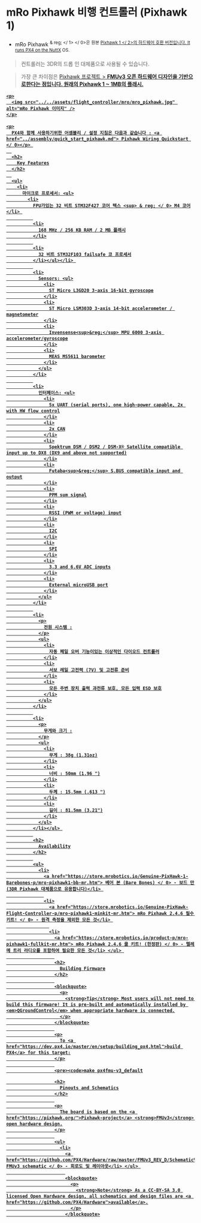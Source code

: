 # mRo Pixhawk 비행 컨트롤러 (Pixhawk 1)

* mRo Pixhawk <sup> & reg; </ 1> </ 0>은 원본 <a href="../flight_controller/pixhawk.md"> Pixhawk 1 </ 2>의 하드웨어 호환 버전입니다. It runs PX4 on the <a href="http://nuttx.org">NuttX</a> OS.</p> 

<blockquote>
  <p>
    컨트롤러는 3DR의 드롭 인 대체품으로 사용될 수 있습니다.
  </p>
</blockquote>

<p>
  

<span></span>

</p>

<blockquote>
  <p>
    가장 큰 차이점은 <a href="https://pixhawk.org/"> Pixhawk 프로젝트 </>> <strong> FMUv3 </ 0> 오픈 하드웨어 디자인을 기반으로한다는 점입니다. 원래의 Pixhawk 1 ~ 1MB의 플래시.</p> </blockquote> 
    
    <p>
      <img src="../../assets/flight_controller/mro/mro_pixhawk.jpg" alt="mRo Pixhawk 이미지" />
    </p>
    
    <p>
      PX4와 함께 사용하기위한 어셈블리 / 설정 지침은 다음과 같습니다 : <a href="../assembly/quick_start_pixhawk.md"> Pixhawk Wiring Quickstart </ 0></p> 
      
      <h2>
        Key Features
      </h2>
      
      <ul>
        <li>
          마이크로 프로세서: <ul>
            <li>
              FPU가있는 32 비트 STM32F427 코어 텍스 <sup> & reg; </ 0> M4 코어</li> 
              
              <li>
                168 MHz / 256 KB RAM / 2 MB 플래시
              </li>
              
              <li>
                32 비트 STM32F103 failsafe 코 프로세서
              </li></ul></li> 
              
              <li>
                Sensors: <ul>
                  <li>
                    ST Micro L3GD20 3-axis 16-bit gyroscope
                  </li>
                  <li>
                    ST Micro LSM303D 3-axis 14-bit accelerometer / magnetometer
                  </li>
                  <li>
                    Invensense<sup>&reg;</sup> MPU 6000 3-axis accelerometer/gyroscope
                  </li>
                  <li>
                    MEAS MS5611 barometer
                  </li>
                </ul>
              </li>
              
              <li>
                인터페이스: <ul>
                  <li>
                    5x UART (serial ports), one high-power capable, 2x with HW flow control
                  </li>
                  <li>
                    2x CAN
                  </li>
                  <li>
                    Spektrum DSM / DSM2 / DSM-X® Satellite compatible input up to DX8 (DX9 and above not supported)
                  </li>
                  <li>
                    Futaba<sup>&reg;</sup> S.BUS compatible input and output
                  </li>
                  <li>
                    PPM sum signal
                  </li>
                  <li>
                    RSSI (PWM or voltage) input
                  </li>
                  <li>
                    I2C
                  </li>
                  <li>
                    SPI
                  </li>
                  <li>
                    3.3 and 6.6V ADC inputs
                  </li>
                  <li>
                    External microUSB port
                  </li>
                </ul>
              </li>
              
              <li>
                <p>
                  전원 시스템 :
                </p>
                <ul>
                  <li>
                    자동 페일 오버 기능이있는 이상적인 다이오드 컨트롤러
                  </li>
                  <li>
                    서보 레일 고전력 (7V) 및 고전류 준비
                  </li>
                  <li>
                    모든 주변 장치 출력 과전류 보호, 모든 입력 ESD 보호
                  </li>
                </ul>
              </li>
              
              <li>
                <p>
                  무게와 크기 :
                </p>
                <ul>
                  <li>
                    무게 : 38g (1.31oz)
                  </li>
                  <li>
                    너비 : 50mm (1.96 ")
                  </li>
                  <li>
                    두께 : 15.5mm (.613 ")
                  </li>
                  <li>
                    길이 : 81.5mm (3.21")
                  </li>
                </ul>
              </li></ul> 
              
              <h2>
                Availability
              </h2>
              
              <ul>
                <li>
                  <a href="https://store.mrobotics.io/Genuine-PixHawk-1-Barebones-p/mro-pixhawk1-bb-mr.htm"> 베어 본 (Bare Bones) </ 0> - 보드 만 (3DR Pixhawk 대체품으로 유용합니다)</li> 
                  
                  <li>
                    <a href="https://store.mrobotics.io/Genuine-PixHawk-Flight-Controller-p/mro-pixhawk1-minkit-mr.htm"> mRo Pixhawk 2.4.6 필수 키트! </ 0> - 원격 측정을 제외한 모든 것</li> 
                    
                    <li>
                      <a href="https://store.mrobotics.io/product-p/mro-pixhawk1-fullkit-mr.htm"> mRo Pixhawk 2.4.6 쿨 키트! (한정판) </ 0> - 텔레 메 트리 라디오를 포함하여 필요한 모든 것</li> </ul> 
                      
                      <h2>
                        Building Firmware
                      </h2>
                      
                      <blockquote>
                        <p>
                          <strong>Tip</strong> Most users will not need to build this firmware! It is pre-built and automatically installed by <em>QGroundControl</em> when appropriate hardware is connected.
                        </p>
                      </blockquote>
                      
                      <p>
                        To <a href="https://dev.px4.io/master/en/setup/building_px4.html">build PX4</a> for this target:
                      </p>
                      
                      <pre><code>make px4fmu-v3_default
</code></pre>
                      
                      <h2>
                        Pinouts and Schematics
                      </h2>
                      
                      <p>
                        The board is based on the <a href="https://pixhawk.org/">Pixhawk-project</a> <strong>FMUv3</strong> open hardware design.
                      </p>
                      
                      <ul>
                        <li>
                          <a href="https://github.com/PX4/Hardware/raw/master/FMUv3_REV_D/Schematic%20Print/Schematic%20Prints.PDF"> FMUv3 schematic </ 0> - 회로도 및 레이아웃</li> </ul> 
                          
                          <blockquote>
                            <p>
                              <strong>Note</strong> As a CC-BY-SA 3.0 licensed Open Hardware design, all schematics and design files are <a href="https://github.com/PX4/Hardware">available</a>.
                            </p>
                          </blockquote>
